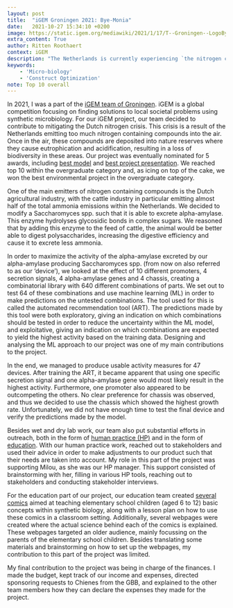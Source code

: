 ```yaml
---
layout: post
title:  "iGEM Groningen 2021: Bye-Monia"
date:   2021-10-27 15:34:10 +0200
image: https://static.igem.org/mediawiki/2021/1/17/T--Groningen--LogoByeMonia.png
extra_content: True
author: Ritten Roothaert
context: iGEM
description: "The Netherlands is currently experiencing `the nitrogen crisis'. Due to excess nitrogen emissions, many indigenous and venerable ecosystems are struggling to maintain themselves. This project explored the use and development of a feed additive to reduce nitrogen emissions from cattle." 
keywords: 
    - 'Micro-biology'
    - 'Construct Optimization'
note: Top 10 overall
---
```


<!-- max-width="200px" 
file="https://static.igem.org/mediawiki/2021/1/17/T--Groningen--LogoByeMonia.png" 
alt="Bye-Monia logo"
align="center" 
caption="Logo of the iGEM Groningen 2021 team: Bye-Monia" -->

<!-- excerpt-start -->
 
In 2021, I was a part of the [iGEM team of Groningen][iGEM-home-page]. iGEM is a global 
competition focusing on finding solutions to local societal problems 
using synthetic microbiology. For our iGEM project, our team decided 
to contribute to mitigating the Dutch nitrogen crisis. This crisis is a 
result of the Netherlands emitting too much nitrogen containing 
compounds into the air. Once in the air, these compounds are deposited 
into nature reserves where they cause eutrophication and acidification, 
resulting in a loss of biodiversity in these areas. Our project was 
eventually nominated for 5 awards, including [best model][model-page] and [best 
project presentation][project-presentation]. We reached top 10 within 
the overgraduate category and, as icing on top of the cake, we won the 
best environmental project in the overgraduate category.

<!-- excerpt-end -->

One of the main emitters of nitrogen containing compounds is the Dutch 
agricultural industry, with the cattle industry in particular emitting 
almost half of the total ammonia emissions within the Netherlands.
We decided to modify a Saccharomyces spp. such that it is able to 
excrete alpha-amylase. This enzyme hydrolyses glycosidic bonds in 
complex sugars. We reasoned that by adding this enzyme to the feed of 
cattle, the animal would be better able to digest polysaccharides, 
increasing the digestive efficiency and cause it to excrete less ammonia.

 
In order to maximize the activity of the alpha-amylase excreted by our 
alpha-amylase producing Saccharomyces spp. (from now on also referred to 
as our ‘device’), we looked at the effect of 10 different promoters, 4 
secretion signals, 4 alpha-amylase genes and 4 chassis, creating a 
combinatorial library with 640 different combinations of parts. We set 
out to test 64 of these combinations and use machine learning (ML) in 
order to make predictions on the untested combinations. The tool used 
for this is called the automated recommendation tool (ART). The 
predictions made by this tool were both exploratory, giving an 
indication on which combinations should be tested in order to reduce the 
uncertainty within the ML model, and exploitative, giving an indication 
on which combinations are expected to yield the highest activity based 
on the training data. Designing and analysing the ML approach to our 
project was one of my main contributions to the project.

In the end, we managed to produce usable activity measures for 47 
devices. After training the ART, it became apparent that using one 
specific secretion signal and one alpha-amylase gene would most likely 
result in the highest activity. Furthermore, one promoter also appeared 
to be outcompeting the others. No clear preference for chassis was 
observed, and thus we decided to use the chassis which showed the 
highest growth rate. Unfortunately, we did not have enough time to test 
the final device and verify the predictions made by the model.
 
Besides wet and dry lab work, our team also put substantial efforts in 
outreach, both in the form of [human practice (HP)][human-practice] and in the form of 
[education][education]. With our human practice work, reached out to stakeholders and 
used their advice in order to make adjustments to our product such that 
their needs are taken into account. My role in this part of the project 
was supporting Milou, as she was our HP manager. This support consisted 
of brainstorming with her, filling in various HP tools, reaching out to 
stakeholders and conducting stakeholder interviews. 

For the education part of our project, our education team created 
[several comics][comics] aimed at teaching elementary school children (aged 6 to 
12) basic concepts within synthetic biology, along with a lesson plan on 
how to use these comics in a classroom setting. Additionally, several 
webpages were created where the actual science behind each of the comics 
is explained. These webpages targeted an older audience, mainly 
focussing on the parents of the elementary school children. Besides 
translating some materials and brainstorming on how to set up the 
webpages, my contribution to this part of the project was limited.

My final contribution to the project was being in charge of the 
finances. I made the budget, kept track of our income and expenses, 
directed sponsoring requests to Chienes from the GBB, and explained to 
the other team members how they can declare the expenses they made for 
the project.


[iGEM-home-page]: https://2021.igem.org/Team:Groningen
[model-page]: https://2021.igem.org/Team:Groningen/Model
[project-presentation]: https://video.igem.org/w/5om7x44MZ3weFFBqABZ3DH
[human-practice]: https://2021.igem.org/Team:Groningen/Gold_Human_Practices
[education]: https://2021.igem.org/Team:Groningen/Communication
[comics]: https://2021.igem.org/Team:Groningen/education/comics_en
